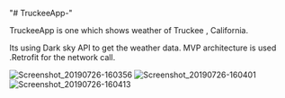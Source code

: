 "# TruckeeApp-" 

TruckeeApp is one which shows weather of Truckee , California.

Its using Dark sky API to get the weather data. MVP architecture is used .Retrofit for the network call.



![Screenshot_20190726-160356](https://user-images.githubusercontent.com/29098601/61946240-a6966800-afbf-11e9-94ff-b9f43acd446d.jpg)
![Screenshot_20190726-160401](https://user-images.githubusercontent.com/29098601/61946238-a5fdd180-afbf-11e9-8e49-fee4972e7832.jpg)
![Screenshot_20190726-160413](https://user-images.githubusercontent.com/29098601/61946239-a6966800-afbf-11e9-91c1-3f1340c61979.jpg)
